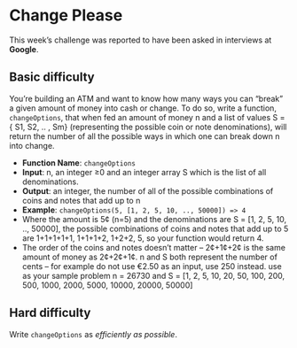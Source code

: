 # Change Please

This week’s challenge was reported to have been asked in interviews at **Google**.

## Basic difficulty

You’re building an ATM and want to know how many ways you can “break” a given amount of money into cash or change.
To do so, write a function, `changeOptions`, that when fed an amount of money n and a list of values S = { S1, S2, .. , Sm} (representing the possible coin or note denominations), will return the number of all the possible ways in which one can break down n into change.

* **Function Name**: `changeOptions`
* **Input**: n, an integer ≥0 and an integer array S which is the list of all denominations.
* **Output**: an integer, the number of all of the possible combinations of coins and notes that add up to n
* **Example**: `changeOptions(5, [1, 2, 5, 10, .., 50000]) => 4`
* Where the amount is 5¢ (n=5) and the denominations are S = [1, 2, 5, 10, .., 50000], the possible combinations of coins and notes that add up to 5 are 1+1+1+1+1, 1+1+1+2, 1+2+2, 5, so your function would return 4.
* The order of the coins and notes doesn’t matter – 2¢+1¢+2¢ is the same amount of money as 2¢+2¢+1¢.
n and S both represent the number of cents – for example do not use €2.50 as an input, use 250 instead.
use as your sample problem n = 26730 and S = [1, 2, 5, 10, 20, 50, 100, 200, 500, 1000, 2000, 5000, 10000, 20000, 50000]

## Hard difficulty

Write `changeOptions` as *efficiently as possible*.
